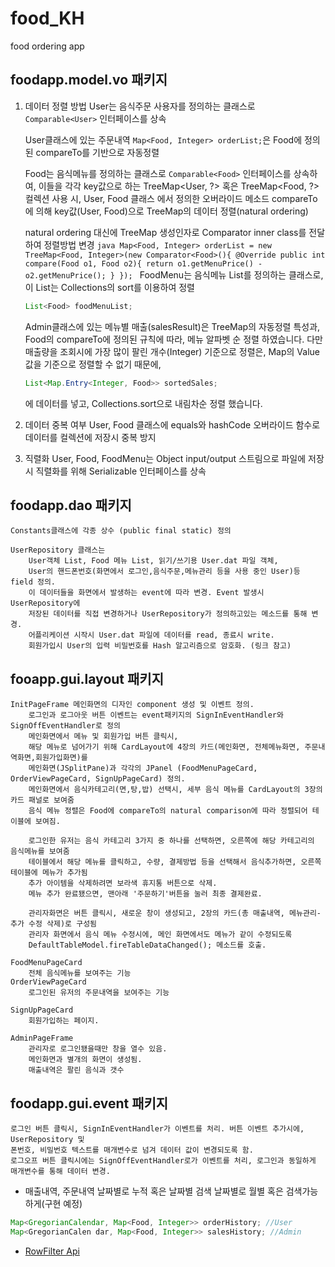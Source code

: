 # food_KH
food ordering app

## foodapp.model.vo 패키지
1. 데이터 정렬 방법
    User는 음식주문 사용자를 정의하는 클래스로 ```Comparable<User>``` 인터페이스를 상속

    User클래스에 있는 주문내역 ```Map<Food, Integer> orderList;```은 Food에 정의된 compareTo를 기반으로 자동정렬
    
    Food는 음식메뉴를 정의하는 클래스로 ```Comparable<Food>``` 인터페이스를 상속하여, 이들을 각각 key값으로 하는
        TreeMap<User, ?> 혹은 TreeMap<Food, ?> 컬렉션 사용 시, User, Food 클래스 에서 정의한 
        오버라이드 메소드 compareTo 에 의해 key값(User, Food)으로 TreeMap의 데이터 정렬(natural ordering)
        
    natural ordering 대신에 TreeMap 생성인자로 Comparator inner class를 전달하여 정렬방법 변경
        ```java
        Map<Food, Integer> orderList = new TreeMap<Food, Integer>(new Comparator<Food>(){
            @Override
            public int compare(Food o1, Food o2){
                return o1.getMenuPrice() - o2.getMenuPrice();
            }
        });
            ```
    FoodMenu는 음식메뉴 List를 정의하는 클래스로, 이 List는 Collections의 sort를 이용하여 정렬
    ```java
    List<Food> foodMenuList;
    ```
    
    Admin클래스에 있는 메뉴별 매출(salesResult)은 TreeMap의 자동정렬 특성과, Food의 compareTo에 정의된 
    규칙에 따라, 메뉴 알파벳 순 정렬 하였습니다. 다만 매출량을 조회시에 가장 많이 팔린 개수(Integer) 기준으로
    정렬은, Map의 Value값을 기준으로 정렬할 수 없기 때문에, 
    ```java
    List<Map.Entry<Integer, Food>> sortedSales;
    ```
    에 데이터를 넣고, Collections.sort으로 내림차순 정렬 했습니다.

2. 데이터 중복 여부
    User, Food 클래스에 equals와 hashCode 오버라이드 함수로 데이터를 컬렉션에 저장시 중복 방지

3. 직렬화
    User, Food, FoodMenu는 Object input/output 스트림으로 파일에 저장시
    직렬화를 위해 Serializable 인터페이스를 상속

## foodapp.dao 패키지
    Constants클래스에 각종 상수 (public final static) 정의
    
    UserRepository 클래스는
        User객체 List, Food 메뉴 List, 읽기/쓰기용 User.dat 파일 객체, 
        User의 핸드폰번호(화면에서 로그인,음식주문,메뉴관리 등을 사용 중인 User)등 field 정의.
        이 데이터들을 화면에서 발생하는 event에 따라 변경. Event 발생시 UserRepository에
        저장된 데이터를 직접 변경하거나 UserRepository가 정의하고있는 메소드를 통해 변경.
        어플리케이션 시작시 User.dat 파일에 데이터를 read, 종료시 write.
        회원가입시 User의 입력 비밀번호를 Hash 알고리즘으로 암호화. (링크 참고)
        
## fooapp.gui.layout 패키지
    InitPageFrame 메인화면의 디자인 component 생성 및 이벤트 정의.
        로그인과 로그아웃 버튼 이벤트는 event패키지의 SignInEventHandler와 SignOffEventHandler로 정의
        메인화면에서 메뉴 및 회원가입 버튼 클릭시,
        해당 메뉴로 넘어가기 위해 CardLayout에 4장의 카드(메인화면, 전체메뉴화면, 주문내역화면,회원가입화면)를 
        메인화면(JSplitPane)과 각각의 JPanel (FoodMenuPageCard, OrderViewPageCard, SignUpPageCard) 정의.
        메인화면에서 음식카테고리(면,탕,밥) 선택시, 세부 음식 메뉴를 CardLayout의 3장의 카드 패널로 보여줌
        음식 메뉴 정렬은 Food에 compareTo의 natural comparison에 따라 정렬되어 테이블에 보여짐.
        
        로그인한 유저는 음식 카테고리 3가지 중 하나를 선택하면, 오른쪽에 해당 카테고리의 음식메뉴를 보여줌
        테이블에서 해당 메뉴를 클릭하고, 수량, 결제방법 등을 선택해서 음식추가하면, 오른쪽 테이블에 메뉴가 추가됨
        추가 아이템을 삭제하려면 보라색 휴지통 버튼으로 삭제.
        메뉴 추가 완료됐으면, 맨아래 '주문하기'버튼을 눌러 최종 결제완료.
        
        관리자화면은 버튼 클릭시, 새로운 창이 생성되고, 2장의 카드(총 매출내역, 메뉴관리-추가 수정 삭제)로 구성됨
        관리자 화면에서 음식 메뉴 수정시에, 메인 화면에서도 메뉴가 같이 수정되도록
        DefaultTableModel.fireTableDataChanged(); 메소드를 호출.
        
    FoodMenuPageCard
        전체 음식메뉴를 보여주는 기능
    OrderViewPageCard
        로그인된 유저의 주문내역을 보여주는 기능
        
    SignUpPageCard
        회원가입하는 페이지.
        
    AdminPageFrame
        관리자로 로그인됐을때만 창을 열수 있음.
        메인화면과 별개의 화면이 생성됨.
        매출내역은 팔린 음식과 갯수
    
## foodapp.gui.event 패키지
    로그인 버튼 클릭시, SignInEventHandler가 이벤트를 처리. 버튼 이벤트 추가시에, UserRepository 및
    폰번호, 비밀번호 텍스트를 매개변수로 넘겨 데이터 값이 변경되도록 함.
    로그오프 버튼 클릭시에는 SignOffEventHandler로가 이벤트를 처리, 로그인과 동일하게 매개변수를 통해 데이터 변경.

* 매출내역, 주문내역 날짜별로 누적 혹은 날짜별 검색 날짜별로 월별 혹은 검색가능하게(구현 예정)
```java
Map<GregorianCalendar, Map<Food, Integer>> orderHistory; //User
Map<GregorianCalen dar, Map<Food, Integer>> salesHistory; //Admin
```

* [RowFilter Api](https://stackoverflow.com/questions/22066387/how-to-search-an-element-in-a-jtable-java)
